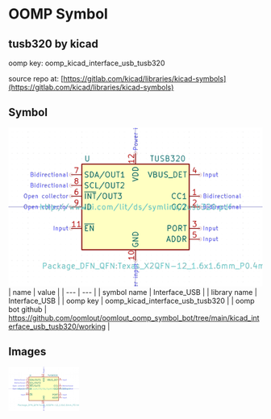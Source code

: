 # OOMP Symbol  
## tusb320  by kicad  
  
oomp key: oomp_kicad_interface_usb_tusb320  
  
source repo at: [https://gitlab.com/kicad/libraries/kicad-symbols](https://gitlab.com/kicad/libraries/kicad-symbols)  
## Symbol  
  
[![working.png](working_600.png)](working.png)  
| name | value | 
| --- | --- | 
| symbol name | Interface_USB | 
| library name | Interface_USB | 
| oomp key | oomp_kicad_interface_usb_tusb320 | 
| oomp bot github | https://github.com/oomlout/oomlout_oomp_symbol_bot/tree/main/kicad_interface_usb_tusb320/working | 
## Images  
  
[![working.png](working_140.png)](working.png)  
